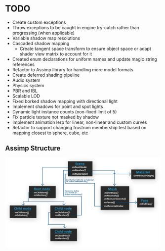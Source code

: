 # TODO

* Create custom exceptions
* Throw exceptions to be caught in engine try-catch rather than progressing (when applicable)
* Variable shadow map resolutions
* Cascaded shadow mapping
  * Create tangent space transform to ensure object space or adapt shader view matrix to account for it
* Created enum declarations for uniform names and update magic string references
* Refactor to Assimp library for handling more model formats
* Create deferred shading pipeline
* Audio system
* Physics system
* PBR and IBL
* Scalable LOD
* Fixed borked shadow mapping with directional light
* Implement shadows for point and spot lights
* Dynamic light instance counts (non-fixed limit of 5)
* Fix particle texture not masked by shadow
* Implement animation lerp for linear, non-linear and custom curves
* Refactor to support changing frustrum membership test based on mapping closest to sphere, cube, etc

## Assimp Structure

![](docs/images/assimp_structure.png)